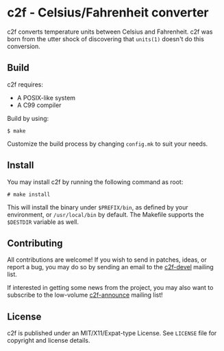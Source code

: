 # c2f - Celsius/Fahrenheit converter

c2f converts temperature units between Celsius and Fahrenheit. c2f was born 
from the utter shock of discovering that ``units(1)`` doesn't do this 
conversion.

## Build

c2f requires:

* A POSIX-like system
* A C99 compiler

Build by using:

```
$ make
```

Customize the build process by changing ``config.mk`` to suit your needs.

## Install

You may install c2f by running the following command as root:

```
# make install
```

This will install the binary under ``$PREFIX/bin``, as defined by your 
environment, or ``/usr/local/bin`` by default. The Makefile supports the 
``$DESTDIR`` variable as well.

## Contributing

All contributions are welcome! If you wish to send in patches, ideas, or report
a bug, you may do so by sending an email to the 
[c2f-devel](https://lists.sr.ht/~arivigo/c2f-devel) mailing list.

If interested in getting some news from the project, you may also want to 
subscribe to the low-volume 
[c2f-announce](https://lists.sr.ht/~arivigo/c2f-announce) mailing list!

## License

c2f is published under an MIT/X11/Expat-type License. See ``LICENSE`` file for 
copyright and license details.
